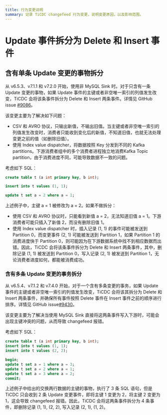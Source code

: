 ```yaml
---
title: 行为变更说明
summary: 记录 TiCDC changefeed 行为变更，说明变更原因，以及影响范围。
---
```


# Update 事件拆分为 Delete 和 Insert 事件

## 含有单条 Update 变更的事物拆分

从 v6.5.3、v7.1.1 和 v7.2.0 开始，使用非 MySQL Sink 时。对于只含有一条 Update 变更的事物，如果 Update 事件的主键或者非空唯一索引的列值发生改变，TiCDC 会将该条事件拆分为 Delete 和 Insert 两条事件。详情见 GitHub issue [#9086](https://github.com/pingcap/tiflow/issues/9086)。

该变更主要为了解决如下问题：

* CSV 和 AVRO 协议，只输出新值，不输出旧值。当主键或者非空唯一索引的列值发生改变时，消费者只能收到变化后的新值，不知道旧值，也就无法处理变更之前的值（如删除旧值）。
* 使用 Index value dispatcher，将数据按照 Key 分发到不同的 Kafka partitions。下游消费者组中的多个消费者进程独立地消费Kafka Topic partition，由于消费进度不同，可能导致数据不一致的问题。

考虑如下 SQL：

```sql
create table t (a int primary key, b int);

insert into t values (1, 1);

update t set a = 2 where a = 1;
```

上述例子中，主键 a = 1 被修改为 a = 2。如果不做拆分：

*  使用 CSV 和 AVRO 协议时，只能看到新值 a = 2，无法知道旧值 a = 1。下游消费者可能只插入了新值 2，而没有删除旧值 1。
* 使用 Index value dispatcher 时，插入记录 (1, 1) 的事件可能被发送到 Partition 0，而变更事件 (2, 1) 可能被发送到 Partition 1，如果 Partition 1 的消费进度快于 Partition 0，则可能因为在下游数据系统中找不到相应数据而出错。因此，TiCDC 会将该条事件拆分为 Delete 和 Insert 两条事件，其中，删除记录 (1, 1) 被发送到 Partition 0，写入记录 (2, 1) 被发送到 Partition 1，无论消费者进度如何，都能被消费成功。

### 含有多条 Update 变更的事务拆分

从 v6.5.4、v7.1.2 和 v7.4.0 开始，对于一个含有多条变更的事务，如果 Update 事件的主键或者非空唯一索引的列值发生改变，TiCDC 会将该其拆分为 Delete 和 Insert 两条事件，并确保所有事件按照 Delete 事件在 Insert 事件之前的顺序进行排序。详情见 GitHub issue[#9430](https://github.com/pingcap/tiflow/pull/9437)。

该变更主要为了解决当使用 MySQL Sink 直接将这两条事件写入下游时，可能会出现主键冲突的问题，从而导致 changefeed 报错。

考虑如下 SQL：

```sql
create table t (a int primary key, b int);
insert into t values (1, 1);
insert into t values (2, 2);

begin;
update t set a = 1 where a = 3;
update t set a = 2 where a = 1;
update t set a = 3 where a = 2;
commit;
```

上述例子中给出的交换两行数据的主键的事物，执行了 3 条 SQL 语句，但是 TiCDC 只会收到 2 条 Update 变更事件，即将主键 1 变更为 2，将主键 2 变更为 1，这会导致 changefeed 报错。因此，TiCDC 会将这两条事件拆分为 4 条事件，即删除记录 (1, 1), (2, 2), 写入记录 (2, 1), (1, 2)。

